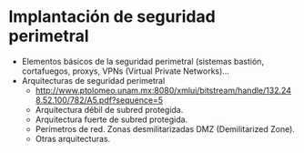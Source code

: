 # Implantación de seguridad perimetral
- Elementos básicos de la seguridad perimetral (sistemas bastión, cortafuegos, proxys, VPNs (Virtual Private Networks)…
- Arquitecturas de seguridad perimetral
    - http://www.ptolomeo.unam.mx:8080/xmlui/bitstream/handle/132.248.52.100/782/A5.pdf?sequence=5
  - Arquitectura débil de subred protegida.
  - Arquitectura fuerte de subred protegida.
  - Perímetros de red. Zonas desmilitarizadas DMZ (Demilitarized Zone).
  - Otras arquitecturas. 
